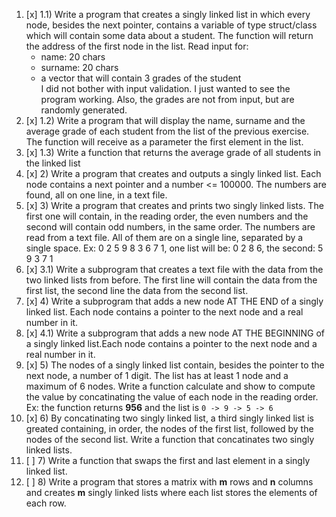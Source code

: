 1. [x] 1.1) Write a program that creates a singly linked list in which every node, besides the next pointer, contains a variable of type struct/class which will contain some data about a student. The function will return the address of the first node in the list. Read input for:
    - name: 20 chars
    - surname: 20 chars
    - a vector that will contain 3 grades of the student  
    I did not bother with input validation. I just wanted to see the program working. Also, the grades are not from input, but are randomly generated.  
2. [x] 1.2) Write a program that will display the name, surname and the average grade of each student from the list of the previous exercise. The function will receive as a parameter the first element in the list.
3. [x] 1.3) Write a function that returns the average grade of all students in the linked list
4. [x] 2) Write a program that creates and outputs a singly linked list. Each node contains a next pointer and a number <= 100000. The numbers are found, all on one line, in a text file.
5. [x] 3) Write a program that creates and prints two singly linked lists. The first one will contain, in the reading order, the even numbers and the second will contain odd numbers, in the same order. The numbers are read from a text file. All of them are on a single line, separated by a single space. Ex: 0 2 5 9 8 3 6 7 1, one list will be: 0 2 8 6, the second: 5 9 3 7 1
6. [x] 3.1) Write a subprogram that creates a text file with the data from the two linked lists from before. The first line will contain the data from the first list, the second line the data from the second list.
7. [x] 4) Write a subprogram that adds a new node AT THE END of a singly linked list. Each node contains a pointer to the next node and a real number in it.
8. [x] 4.1) Write a subprogram that adds a new node AT THE BEGINNING of a singly linked list.Each node contains a pointer to the next node and a real number in it.
9. [x] 5) The nodes of a singly linked list contain, besides the pointer to the next node, a number of 1 digit. The list has at least 1 node and a maximum of 6 nodes. Write a function calculate and show to compute the value by concatinating the value of each node in the reading order. Ex: the function returns **956** and the list is ```0 -> 9 -> 5 -> 6```
10. [x] 6) By concatinating two singly linked list, a third singly linked list is greated containing, in order, the nodes of the first list, followed by the nodes of the second list. Write a function that concatinates two singly linked lists.
11. [ ] 7) Write a function that swaps the first and last element in a singly linked list.
12. [ ] 8) Write a program that stores a matrix with **m** rows and **n** columns and creates **m** singly linked lists where each list stores the elements of each row.